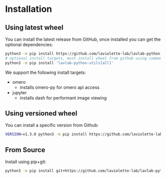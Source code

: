 # Installation

## Using latest wheel

You can install the latest release from GitHub, once installed you can get the optional dependencies:

```sh
python3 -m pip install https://github.com/laviolette-lab/lavlab-python-utils/releases/latest/download/lavlab_python_utils-latest-py3-none-any.whl
# optional install targets, must install wheel from github using command above first!
python3 -m pip install 'lavlab-python-utils[all]'
```
We support the following install targets:
* omero
  * installs omero-py for omero api access
* jupyter
  * installs dash for performant image viewing

## Using versioned wheel

You can install a specific version from Github:

```sh
VERSION=v1.3.0 python3 -m pip install https://github.com/laviolette-lab/lavlab-python-utils/releases/$VERSION/download/lavlab_python_utils-$VERSION-py3-none-any.whl
```

## From Source

Install using pip+git:

```sh
python3 -m pip install git+https://github.com/laviolette-lab/lavlab-python-utils.git
```
